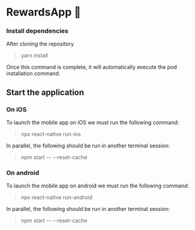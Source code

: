# RewardsApp 📱

### Install dependencies

After cloning the repository

> yarn install

Once this command is complete, it will automatically execute the pod installation command.

## Start the application

### On iOS

To launch the mobile app on iOS we must run the following command:
> npx react-native run-ios

In parallel, the following should be run in another terminal session:
> npm start -- --reset-cache

### On android

To launch the mobile app on android we must run the following command:
> npx react-native run-android

In parallel, the following should be run in another terminal session:
> npm start -- --reset-cache
